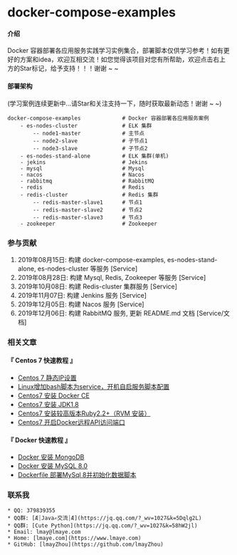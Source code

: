 # docker-compose-examples

#### 介绍
Docker 容器部署各应用服务实践学习实例集合，部署脚本仅供学习参考！如有更好的方案和idea，欢迎互相交流！如您觉得该项目对您有所帮助，欢迎点击右上方的Star标记，给予支持！！！谢谢 ~ ~

#### 部署架构
(学习案例连续更新中...请Star和关注支持一下，随时获取最新动态！谢谢 ~ ~)

    docker-compose-examples             # Docker 容器部署各应用服务案例
        - es-nodes-cluster              # ELK 集群
            -- node1-master             # 主节点
            -- node2-slave              # 子节点1
            -- node3-slave              # 子节点2
        - es-nodes-stand-alone          # ELK 集群(单机)
        - jekins                        # Jekins
        - mysql                         # Mysql
        - nacos                         # Nacos
        - rabbitmq                      # RabbitMQ
        - redis                         # Redis
        - redis-cluster                 # Redis 集群
            -- redis-master-slave1      # 节点1
            -- redis-master-slave2      # 节点2
            -- redis-master-slave3      # 节点3
        - zookeeper                     # Zookeeper    

### 参与贡献
 1. 2019年08月15日: 构建 docker-compose-examples, es-nodes-stand-alone, es-nodes-cluster 等服务 [Service]
 2. 2019年08月28日: 构建 Mysql, Redis, Zookeeper 等服务 [Service]
 3. 2019年10月08日: 构建 Redis-cluster 集群服务 [Service]
 4. 2019年11月07日: 构建 Jenkins 服务 [Service]
 5. 2019年12月05日: 构建 Nacos 服务 [Service]
 6. 2019年12月06日: 构建 RabbitMQ 服务, 更新 README.md 文档 [Service/文档]


### 相关文章
#### 『 Centos 7 快速教程 』
- [Centos 7 静态IP设置](https://www.lmaye.com/2017/12/22/20180809103359/)
- [Linux增加bash脚本为service，开机自启服务脚本配置](https://www.lmaye.com/2017/12/23/20180809103413/)
- [Centos7 安装 Docker CE](hhttps://www.lmaye.com/2019/04/28/20190428183357/)
- [Centos7 安装 JDK1.8](https://www.lmaye.com/2019/04/29/20190429005630/)
- [Centos7 安装较高版本Ruby2.2+（RVM 安装）](https://www.lmaye.com/2019/01/24/20190124223042/)
- [Centos7 开启Docker远程API访问端口](https://www.lmaye.com/2019/06/04/20190604230713/)

#### 『 Docker 快速教程 』
- [Docker 安装 MongoDB](https://www.lmaye.com/2019/05/06/20190506232452/)
- [Docker 安装 MySQL 8.0](https://www.lmaye.com/2019/05/22/20190522162930/)
- [Dockerfile 部署MySql 8并初始化数据脚本](https://www.lmaye.com/2019/06/02/20190602133656/)

### 联系我
    * QQ: 379839355
    * QQ群: [Æ┊Java✍交流┊Æ](https://jq.qq.com/?_wv=1027&k=5Dqlg2L)
    * QQ群: [Cute Python](https://jq.qq.com/?_wv=1027&k=58hW2jl)
    * Email: lmay@lmaye.com
    * Home: [lmaye.com](https://www.lmaye.com)
    * GitHub: [lmayZhou](https://github.com/lmayZhou)
